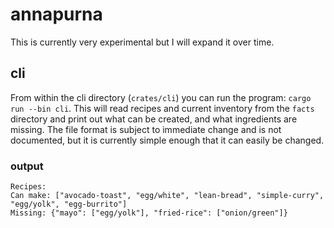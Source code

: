 # annapurna

This is currently very experimental but I will expand it over time.

## cli

From within the cli directory (`crates/cli`) you can run the program: `cargo run --bin cli`.
This will read recipes and current inventory from the `facts` directory and print out what can be created, and what ingredients are missing.
The file format is subject to immediate change and is not documented, but it is currently simple enough that it can easily be changed.

### output

```
Recipes:
Can make: ["avocado-toast", "egg/white", "lean-bread", "simple-curry", "egg/yolk", "egg-burrito"]
Missing: {"mayo": ["egg/yolk"], "fried-rice": ["onion/green"]}
```


